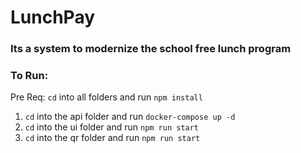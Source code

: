 # LunchPay

### Its a system to modernize the school free lunch program

### To Run:

Pre Req: `cd` into all folders and run `npm install`
1. `cd` into the api folder and run `docker-compose up -d`
2. `cd` into the ui folder and run `npm run start`
3. `cd` into the qr folder and run `npm run start`
